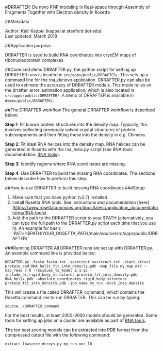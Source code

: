 #DRRAFTER: De novo RNP modeling in Real-space through Assembly of Fragments Together with Electron density in Rosetta

##Metadata

Author: Kalli Kappel (kappel at stanford dot edu)  
Last updated: March 2018

##Application purpose

DRRAFTER is used to build RNA coordinates into cryoEM maps of ribonucleoprotein complexes.

##Code and demo
DRRAFTER.py, the python script for setting up DRRAFTER runs is located in `src/apps/public/DRRAFTER/`. This sets up a command line for the rna_denovo application. DRRAFTER.py can also be used to estimate the accuracy of DRRAFTER models. This mode relies on the drrafter_error_estimation application, which is also located in `src/apps/public/DRRAFTER/`.
A demo of DRRAFTER is available in `demos/public/DRRAFTER/`.

##The DRRAFTER workflow
The general DRRAFTER workflow is described below:

**Step 1**: Fit known protein structures into the density map. Typically, this involves collecting previously solved crystal structures of protein subcomponents and then fitting these into the density in e.g. Chimera.  

**Step 2**: Fit ideal RNA helices into the density map. RNA helices can be generated in Rosetta with the rna_helix.py script (see RNA tools documentation: [RNA tools](https://www.rosettacommons.org/docs/latest/application_documentation/rna/RNA-tools)).   

**Step 3**: Identify regions where RNA coordinates are missing.  

**Step 4**: Use DRRAFTER to build the missing RNA coordinates. The sections below describe how to perform this step.  

##How to use DRRAFTER to build missing RNA coordinates
###Setup
1. Make sure that you have python (v2.7) installed.
2. Install Rosetta RNA tools. See instructions and documentation [here] (https://www.rosettacommons.org/docs/latest/application_documentation/rna/RNA-tools).
3. Add the path to the DRRAFTER script to your $PATH (alternatively, you can type the full path to the DRRAFTER.py script each time that you use it). An example for bash: `PATH=$PATH:YOUR_ROSETTA_PATH/main/source/src/apps/public/DRRAFTER/`

###Running DRRAFTER
All DRRAFTER runs are set up with DRRAFTER.py. An example command line is provided below:
```
DRRAFTER.py -fasta fasta.txt -secstruct secstruct.txt -start_struct protein_and_RNA_helix_fit_into_density.pdb -map_file my_map.mrc -map_reso 7.0 -residues_to_model E:1-23 -include_as_rigid_body_structures protein_fit_into_density.pdb RNA_helix.pdb -absolute_coordinates_rigid_body_structure protein_fit_into_density.pdb -job_name my_run -dock_into_density
```
This will create a file called DRRAFTER_command, which contains the Rosetta command line to run DRRAFTER. This can be run by typing:
```
source ./DRRAFTER_command
```

For the best results, at least 2000-3000 models should be generated. Some tools for setting up jobs on a cluster are available as part of [RNA tools](https://www.rosettacommons.org/docs/latest/application_documentation/rna/RNA-tools).  
   
The ten best scoring models can be extracted into PDB format from the compressed output file with the following command:
```
extract_lowscore_decoys.py my_run.out 10
```